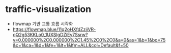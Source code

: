 # traffic-visualization
- flowmap 기반 교통 흐름 시각화 
- https://flowmap.blue/11q2oHXfdZziiVR-qQ2g53KKLo0_1UXSIgDZiEy7Ssrw?v=0.000000%2C0.000000%2C1.45%2C0%2C0&a=0&as=1&b=1&bo=75&c=1&ca=1&d=1&fe=1&lt=1&lfm=ALL&col=Default&f=50
